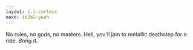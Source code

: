 ```yaml
---
layout: 1.1-carless
next: 1b2b2-yeah
---
```

No rules, no gods, no masters. Hell, you'll jam to metallic deathstep for a ride. *Bring it.*